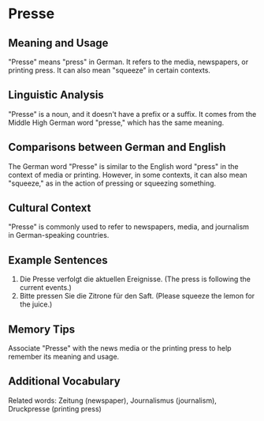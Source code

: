 # Presse
## Meaning and Usage
"Presse" means "press" in German. It refers to the media, newspapers, or printing press. It can also mean "squeeze" in certain contexts.

## Linguistic Analysis
"Presse" is a noun, and it doesn't have a prefix or a suffix. It comes from the Middle High German word "presse," which has the same meaning.

## Comparisons between German and English
The German word "Presse" is similar to the English word "press" in the context of media or printing. However, in some contexts, it can also mean "squeeze," as in the action of pressing or squeezing something.

## Cultural Context
"Presse" is commonly used to refer to newspapers, media, and journalism in German-speaking countries.

## Example Sentences
1. Die Presse verfolgt die aktuellen Ereignisse. (The press is following the current events.)
2. Bitte pressen Sie die Zitrone für den Saft. (Please squeeze the lemon for the juice.)

## Memory Tips
Associate "Presse" with the news media or the printing press to help remember its meaning and usage.

## Additional Vocabulary
Related words: Zeitung (newspaper), Journalismus (journalism), Druckpresse (printing press)